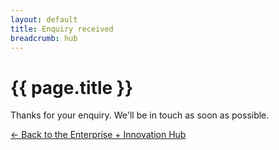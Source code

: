 ```yaml
---
layout: default
title: Enquiry received
breadcrumb: hub
---
```


<h1 class="{% include /c/page-title.html %}">{{ page.title }}</h1>

Thanks for your enquiry. We'll be in touch as soon as possible.

<a class="blue" href="/libraries/hub/">&larr; Back to the Enterprise + Innovation Hub</a>

